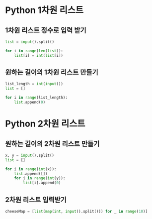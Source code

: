 # Python 1차원 리스트
## 1차원 리스트 정수로 입력 받기
```python
list = input().split()

for i in range(len(list)):
    list[i] = int(list[i])
```
## 원하는 길이의 1차원 리스트 만들기
~~~python
list_length = int(input())
list = []

for i in range(list_length):
    list.append(0)
~~~
# Python 2차원 리스트
## 원하는 길이의 2차원 리스트 만들기
~~~python
x, y = input().split()
list = []

for i in range(int(x)):
    list.append([])
    for j in range(int(y)):
        list[i].append(0)
~~~
## 2차원 리스트 입력받기
~~~python
cheeseMap = [list(map(int, input().split())) for _ in range(10)]
~~~
